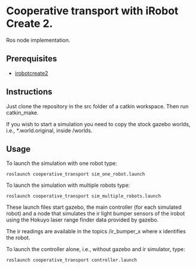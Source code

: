 Cooperative transport with iRobot Create 2.
===
Ros node implementation.

Prerequisites
---
* [irobotcreate2](https://github.com/MirkoFerrati/irobotcreate2ros.git)

Instructions
---
Just clone the repository in the src folder of a catkin workspace. Then run catkin_make.

If you wish to start a simulation you need to copy the stock gazebo worlds, i.e., *.world.original,
inside /worlds.

Usage
---
To launch the simulation with one robot type:
```
roslaunch cooperative_transport sim_one_robot.launch
```

To launch the simulation with multiple robots type:
```
roslaunch cooperative_transport sim_multiple_robots.launch
```

These launch files start gazebo, the main controller (for each simulated robot) and a node that simulates the ir light bumper sensors of the irobot using the Hokuyo laser range finder data provided by gazebo.

The ir readings are available in the topics /ir_bumper_x where x identifies the robot.

To launch the controller alone, i.e., without gazebo and ir simulator, type:
```
roslaunch cooperative_transport controller.launch
```


